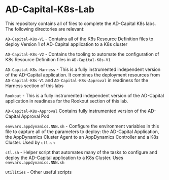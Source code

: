# AD-Capital-K8s-Lab

This repository contains all of files to complete the AD-Capital K8s labs. The following directories are relevant:

`AD-Capital-K8s-V1` - Contains all of the K8s Resource Definition files to deploy Version 1 of AD-Capital application to a K8s cluster

`AD-Capital-K8s-V2` - Contains the tooling to automate the configuration of K8s Resource Definition files in `AD-Capital-K8s-V1`

`AD-Capital-K8s-Harness` - This is a fully instrumented independent version of the AD-Capital application. It combines the deployment resources from `AD-Capital-K8s-V1` and `AD-Capital-K8s-Approval` in readiness for the Harness section of this labs

`Rookout` - This is a fully instrumented independent version of the AD-Capital application in readiness for the Rookout section of this lab.

`AD-Capital-K8s-Approval` Contains fully instrumented version of the AD-Capital Approval Pod

`envvars.appdynamics.NNN.sh` - Configure the environment variables in this file to capture all of the parameters to deploy: the AD-Capital Application, the AppDynamics Cluster Agent to an AppDynamics Controller and a K8s Cluster. Used by `ctl.sh`

`ctl.sh` - Helper script that automates many of the tasks to configure and deploy the AD-Capital application to a K8s Cluster. Uses `envvars.appdynamics.NNN.sh`

`Utilities` - Other useful scripts
